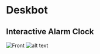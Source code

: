 # Deskbot
## Interactive Alarm Clock
![Front](/README/DeskBot_PCB_Front)
![alt text](/README/DeskBot_PCB_BACK)
